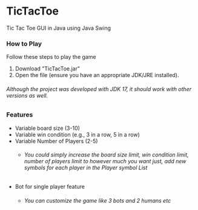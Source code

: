 # TicTacToe
Tic Tac Toe GUI in Java using Java Swing 

### How to Play
Follow these steps to play the game
1) Download "TicTacToe.jar"
2) Open the file (ensure you have an appropriate JDK/JRE installed).
###### *Although the project was developed with JDK 17, it should work with other versions as well.*

### Features
- Variable board size (3-10)
- Variable win condition (e.g., 3 in a row, 5 in a row)
- Variable Number of Players (2-5)
  - ###### *You could simply increase the board size limit, win condition limit, number of players limit to however much you want just, add new symbols for each player in the Player symbol List*
- Bot for single player feature
    - ###### *You can customize the game like 3 bots and 2 humans etc*
